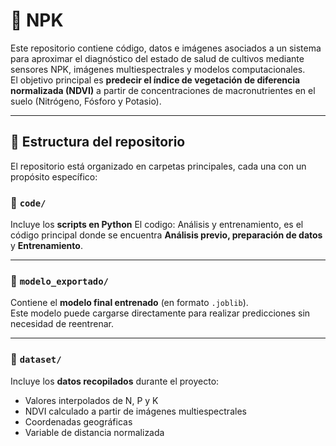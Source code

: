 
# 🌱 NPK

Este repositorio contiene código, datos e imágenes asociados a un sistema para aproximar el diagnóstico del estado de salud de cultivos mediante sensores NPK, imágenes multiespectrales y modelos computacionales.  
El objetivo principal es **predecir el índice de vegetación de diferencia normalizada (NDVI)** a partir de concentraciones de macronutrientes en el suelo (Nitrógeno, Fósforo y Potasio).

---

## 📂 Estructura del repositorio

El repositorio está organizado en carpetas principales, cada una con un propósito específico:


### 📁 `code/`
Incluye los **scripts en Python**
El codigo: Análisis y entrenamiento, es el código principal donde se encuentra **Análisis previo, preparación de datos** y **Entrenamiento**.

---

### 📁 `modelo_exportado/`
Contiene el **modelo final entrenado** (en formato `.joblib`).  
Este modelo puede cargarse directamente para realizar predicciones sin necesidad de reentrenar.

---

### 📁 `dataset/`
Incluye los **datos recopilados** durante el proyecto:
 
  - Valores interpolados de N, P y K  
  - NDVI calculado a partir de imágenes multiespectrales  
  - Coordenadas geográficas  
  - Variable de distancia normalizada  





